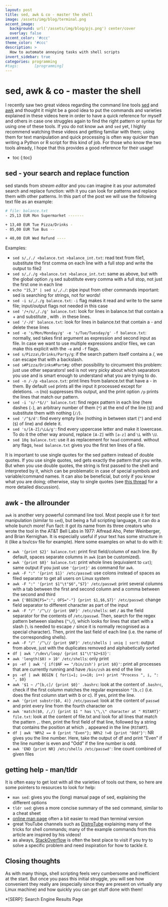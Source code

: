 ```yaml
---
layout: post
title: sed, awk & co - master the shell
image: /assets/img/blog/terminal.png
accent_image: 
  background: url('/assets/img/blog/pjs.png') center/cover
  overlay: false
accent_color: '#ccc'
theme_color: '#ccc'
description: >
  How to automate annoying tasks with shell scripts
invert_sidebar: true
categories: programming
#tags:       [programming]
---
```


# sed, awk & co - master the shell

I recently saw two great videos regarding the command line tools [sed](https://www.youtube.com/watch?v=EACe7aiGczw) and [awk](https://www.youtube.com/watch?v=9YOZmI-zWok) and thought it might be a good idea to put the commands and varieties explained in these videos here in order to have a quick reference for myself and others in case one struggles again to find the right pattern or syntax for using one of these tools. If you do not know `awk` and `sed` yet, I highly recommend watching these videos and getting familiar with them; using them for text manipulation and quick processing is often way quicker than writing a Python or R script for this kind of job. For those who know the two tools already, I hope that this provides a good reference for their usage!

* toc
{:toc}

## sed - your search and replace function

sed stands from *stream editor* and you can imagine it as your automated search and replace function: with it you can look for patterns and replace them with other patterns. In this part of the post we will use the following text file as an example: 

~~~bash
# file: balance.txt
- 25,13 EUR Mon Supermarket -------

+ 13,40 EUR Tue Pizza/Drinks -
- 05,00 EUR Tue Bus --

+ 40,00 EUR Wed Refund ----
~~~

Examples: 

- `sed s/,/./ <balance.txt >balance_int.txt`: read text from file1, substitute the first comma on each line with a full stop and write the output to file2
- `sed s/,/./g <balance.txt >balance_int.txt`: same as above, but with the global option `/g` sed substitute every comma with a full stop, not just the first one in each line
- `echo "15,3" | sed s/,/./`: pipe input from other commands
important: sed is searching for strings, not for words!
- `sed -i s/,/./g balance.txt`: `-i` flag makes it read and write to the same file; input/output flags not needed in this case
- `sed '/+/s/,/./g' balance.txt`: look for lines in balance.txt that contain a + and substitute , with . in these lines.
- `sed '/-/d' balance.txt`: look for lines in balance.txt that contain a - and delete these lines
- `sed -e 's/Mon/Monday/g' -e 's/Tue/Tuesday/g' -f balance.txt`: normally, sed takes first argument as expression and second input as file. In case we want to use multiple expressions and/or files, we can make this explicit with the `-e` and `-f` flags.
- `sed s/Pizza\/Drinks/Party/g`: if the search pattern itself contains a /, we can escape that with a backslash.
- `sed s#Pizza/Drinks#Part#g`: other possibility to circumvent this problem: just use other separators! sed is not very picky about which separators you use and is smart enough to understand what you are trying to do.
- `sed -n /-/p <balance.txt`: print lines from balance.txt that have a - in them. By default `sed` prints all the input it processed except for deletions. `-n` (no) suppresses this output, and the print option `/p` prints the lines that match our pattern.
- `sed -i 's/-*$//' balance.txt`: find regex pattern in each line (here dashes (`-`), an arbitrary number of them (`*`) at the end of the line (`$`)) and substitute them with nothing (`//`).
- `sed '/^$/d'`: find every empty line (nothing in between start (`^`) and end (`$`) of line) and delete it.
- `sed 's/[A-Z]/\L&/g'`: find every uppercase letter and make it lowercase. To do it the other way around, replace `[A-Z]` with `[a-z]` and `\L` with `\U`.
- `sed 10q balance.txt`: use it as replacement for `head` command. without any flags, `head balance.txt` gives you the first ten lines of a file.


It is important to use single quotes for the sed pattern instead of double quotes. If you use single quotes, sed gets exactly the pattern that you write. But when you use double quotes, the string is first passed
to the shell and interpreted by it, which can be problematic in case of special symbols and variable/command names. It can also be beneficial, but only if you know what you are doing; otherwise, stay to single quotes
(see [this thread](https://askubuntu.com/questions/1146789/single-quote-and-double-quotes-in-sed#:~:text=%40DummyHead%20Here's%20another%20approach%3A%20if,eventually%20passed%20on%20to%20sed.) for a more detailed discussion).

## awk - the allrounder

`awk` is another very powerful command line tool. Most people use it for text manipulation (similar to `sed`), but being a full scripting language, it can do a whole bunch more! Fun fact: it got its name from its three creators who wrote the tool in the AT&T Bell Labs in 1977: Alfread Aho, Peter Weinberger, and Brian Kernighan. It is especially useful if your text has some structure in it (like a tsv/csv file for example). Here some examples on what to do with it:

- `awk '{print $2}' balance.txt`: print first field/column of each line. By default, spaces separate columns in `awk` (can be customized).
- `awk '{print $0}' balance.txt`: print whole lines (equivalent to `cat`); same output if you just use `'{print}'` as command for `awk`.
- `awk -F ":" '{print $1}' /etc/passwd`: use colons instead of spaces as filed separator to get all users on Linux system
- `awk -F ":" '{print $1"\t"$6","$7}' /etc/passwd`: print several columns with a tab between the first and second column and a comma between the second and third
- `awk {'BEGIN{FS=":"; OFS="-"} {print $1,$6,$7}' /etc/passwd`: change field separator to different character as part of the input
- `awk -F "/" '/^\// {print $NF}' /etc/shells`: set `/` as the field separator for the contents of `/etc/passwd`. Then, search for the regex pattern between slashes (`^\/`), which looks for lines that start with a slash (`\` is needed to escape `/` since it is normally recognised as a special character). Then, print the last field of each line (i.e. the name of the corresponding shells).
- `awk -F "/" '/^\// {print $NF}' /etc/shells | uniq | sort`: output from above, just with the duplicates removed and alphabetically sorted
- `df | awk '/\dev\/loop/ {print $1"\t"$2+$3}'`:
- `awk 'length($0) > 10' /etc/shells`: only print 
- `ps -ef | awk '{ if($NF == "/bin/zsh') print $0}'`: print all processes that are currently running and have `/bin/zsh` as end of the line
- `ps -ef | awk BEGIN { for(i=1; i<=10; i++) print "Process ", i, ": ", $0}`
- `awk '$1 ~ /^[b,c]/ {print $0}' .bashrc`: look at the content of `.bashrc`, check if the first column matches the regular expression `^[b,c]` (i.e. does the first column start with b or c). If yes, print the line.
- `awk '{print substr($0, 4)} /etc/passwd`: look at the content of `passwd` and print every line from the fourth character on
- `awk 'match($0, /,/) {print $1 " has \"\,\" character at " RSTART}' file.txt`: look at the content of file.txt and look for all lines that match the pattern `,`. then, print the first field of that line, followed by a string that contains the position at which `,` appeared in the line (`RSTART`).
- `df | awk 'NR%2 == 0 {print "Even"}; NR%2 !=0 {print "Odd"}'`: NR gives you the line number. Here, take the output of df and print "Even" if the line number is even and "Odd" if the line number is odd. 
- `awk 'END {print NR} /etc/shells /etc/passwd'`: line count combined of given files
## getting help - man/tldr

It is often easy to get lost with all the varieties of tools out there, so here are some pointers to resources to look for help:

- `man sed`: gives you the (long) manual page of sed, explaining the different options
- `tldr sed`: gives a more concise summary of the sed command, similar to a cheat sheet
- [online man page](https://www.gnu.org/software/sed/manual/sed.html) often a bit easier to read than terminal version
- great YouTube channels such as [DistroTube](https://www.youtube.com/c/DistroTube) explaining many of the tricks for shell commands; many of the example commands from this article are inspired by his videos!
- as always, [StackOverflow](https://stackoverflow.com/) is often the best place to visit if you try to solve a specific problem and need inspiration for how to tackle it.

## Closing thoughts

As with many things, shell scripting feels very cumbersome and inefficient at the start. But once you pass this initial struggle, you will see how convenient they really are (especially since they are present on virtually any Linux machine) and how quickly you can get stuff done with them! 

*[SERP]: Search Engine Results Page
